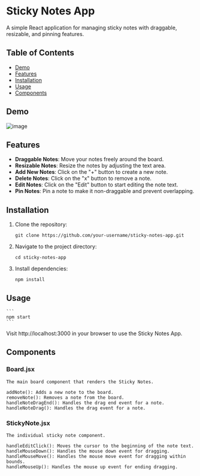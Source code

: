 # Sticky Notes App

A simple React application for managing sticky notes with draggable, resizable, and pinning features.

## Table of Contents

- [Demo](#demo)
- [Features](#features)
- [Installation](#installation)
- [Usage](#usage)
- [Components](#components)

## Demo

![image](https://github.com/khuranajordan/react-sticky-note/assets/32005723/82bff4f8-72bb-4591-a49d-b35285b6ceed)

## Features

- **Draggable Notes**: Move your notes freely around the board.
- **Resizable Notes**: Resize the notes by adjusting the text area.
- **Add New Notes**: Click on the "+" button to create a new note.
- **Delete Notes**: Click on the "x" button to remove a note.
- **Edit Notes**: Click on the "Edit" button to start editing the note text.
- **Pin Notes**: Pin a note to make it non-draggable and prevent overlapping.

## Installation

1. Clone the repository:

   ```
   git clone https://github.com/your-username/sticky-notes-app.git
    ```

2. Navigate to the project directory:


    ```
    cd sticky-notes-app
    ```

3. Install dependencies:

    ```
    npm install
    ```

## Usage

    ```
    npm start
    ```

Visit http://localhost:3000 in your browser to use the Sticky Notes App.

## Components

### Board.jsx

    The main board component that renders the Sticky Notes.

    addNote(): Adds a new note to the board.
    removeNote(): Removes a note from the board.
    handleNoteDragEnd(): Handles the drag end event for a note.
    handleNoteDrag(): Handles the drag event for a note.

### StickyNote.jsx

    The individual sticky note component.

    handleEditClick(): Moves the cursor to the beginning of the note text.
    handleMouseDown(): Handles the mouse down event for dragging.
    handleMouseMove(): Handles the mouse move event for dragging within bounds.
    handleMouseUp(): Handles the mouse up event for ending dragging.
